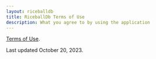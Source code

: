 ```yaml
---
layout: riceballdb
title: RiceballDb Terms of Use
description: What you agree to by using the application
---
```


[Terms of Use](https://www.apple.com/legal/internet-services/itunes/dev/stdeula/).

Last updated October 20, 2023.
